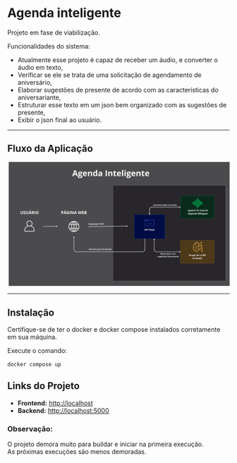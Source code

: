 
# Agenda inteligente

<p>Projeto em fase de viabilização.</p>
<p>Funcionalidades do sistema:</p>

- Atualmente esse projeto é capaz de receber um áudio, e converter o áudio em texto,
- Verificar se ele se trata de uma solicitação de agendamento de aniversário,
- Elaborar sugestões de presente de acordo com as características do aniversariante,
- Estruturar esse texto em um json bem organizado com as sugestões de presente,
- Exibir o json final ao usuário.

---

## Fluxo da Aplicação

![Fluxo da aplicação](docs/fluxo_agenda_inteligente.png)

---

## Instalação

Certifique-se de ter o docker e docker compose instalados corretamente em sua máquina.

Execute o comando:
```
docker compose up
````

## Links do Projeto

* **Frontend:** [http://localhost](http://localhost)
* **Backend:** [http://localhost:5000](http://localhost:5000)

### Observação: 

O projeto demora muito para buildar e iniciar na primeira execução. </br>
As próximas execuções são menos demoradas.
